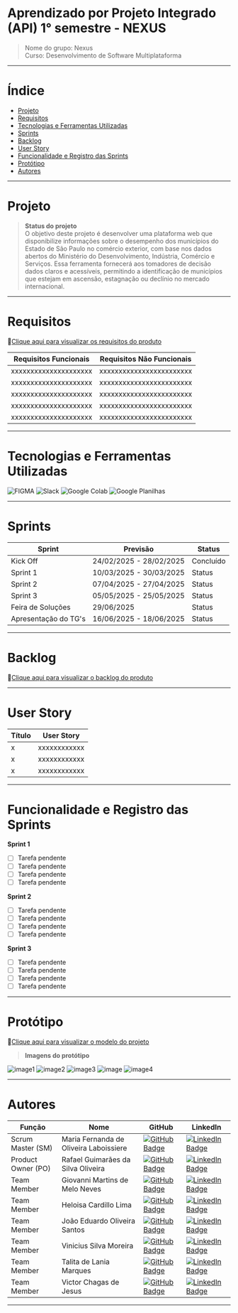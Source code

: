 # Aprendizado por Projeto Integrado (API) 1° semestre - NEXUS
> Nome do grupo: Nexus  
> Curso: Desenvolvimento de Software Multiplataforma

---

# Índice

* [Projeto](#projeto)
* [Requisitos](#requisitos)
* [Tecnologias e Ferramentas Utilizadas](#tecnologias-e-ferramentas-utilizadas)
* [Sprints](#sprints)
* [Backlog](#backlog)
* [User Story](#user-story)
* [Funcionalidade e Registro das Sprints](#funcionalidade-e-registro-das-sprints)
* [Protótipo](#protótipo)
* [Autores](#autores)

---

# Projeto
> **Status do projeto**  
> O objetivo deste projeto é desenvolver uma plataforma web que disponibilize informações sobre o desempenho dos municípios do Estado de São Paulo no comércio exterior, com base nos dados abertos do Ministério do Desenvolvimento, Indústria, Comércio e Serviços. Essa ferramenta fornecerá aos tomadores de decisão dados claros e acessíveis, permitindo a identificação de municípios que estejam em ascensão, estagnação ou declínio no mercado internacional.

---

# Requisitos
🔗[Clique aqui para visualizar os requisitos do produto](https://docs.google.com/spreadsheets/d/1577bQ9jpyCqRxgzyTGT-mvgWLIiMS6ZTcPgGrkRR-Tg/edit?usp=sharing)

| Requisitos Funcionais | Requisitos Não Funcionais |
|-----------------------|---------------------------|
| xxxxxxxxxxxxxxxxxxxxx | xxxxxxxxxxxxxxxxxxxxxxxx  |
| xxxxxxxxxxxxxxxxxxxxx | xxxxxxxxxxxxxxxxxxxxxxxx  |
| xxxxxxxxxxxxxxxxxxxxx | xxxxxxxxxxxxxxxxxxxxxxxx  |
| xxxxxxxxxxxxxxxxxxxxx | xxxxxxxxxxxxxxxxxxxxxxxx  |
| xxxxxxxxxxxxxxxxxxxxx | xxxxxxxxxxxxxxxxxxxxxxxx  |

---

# Tecnologias e Ferramentas Utilizadas
![FIGMA](https://img.shields.io/badge/Figma-0D1117?style=for-the-badge&logo=figma) 
![Slack](https://img.shields.io/badge/Slack-4A154B?style=for-the-badge&logo=slack)
![Google Colab](https://img.shields.io/badge/Google_Colab-FFFFFF?style=for-the-badge&logo=googlecolab)
![Google Planilhas](https://img.shields.io/badge/Google_Sheets-FFFFFF?style=for-the-badge&logo=googlesheets)

---

# Sprints

| Sprint | Previsão | Status | 
|--------|----------|--------|
| Kick Off | 24/02/2025 - 28/02/2025 | Concluído |  
| Sprint 1 | 10/03/2025 - 30/03/2025 | Status |  
| Sprint 2 | 07/04/2025 - 27/04/2025 | Status |  
| Sprint 3 | 05/05/2025 - 25/05/2025 | Status |  
| Feira de Soluções | 29/06/2025 | Status |  
| Apresentação do TG's | 16/06/2025 - 18/06/2025 | Status |  

---

# Backlog 
🔗[Clique aqui para visualizar o backlog do produto](https://docs.google.com/spreadsheets/d/1E7RuFhJ5bi-8nax7y87k7zGJ2A_NBVDxnHbVd0v4pT0/edit?gid=0#gid=0)

---

# User Story 

| Título | User Story | 
|--------|------------|
| x | xxxxxxxxxxxx |
| x | xxxxxxxxxxxx |
| x | xxxxxxxxxxxx |

---

# Funcionalidade e Registro das Sprints 

**Sprint 1**  
- [ ] Tarefa pendente  
- [ ] Tarefa pendente  
- [ ] Tarefa pendente  
- [ ] Tarefa pendente

**Sprint 2**  
- [ ] Tarefa pendente  
- [ ] Tarefa pendente  
- [ ] Tarefa pendente  
- [ ] Tarefa pendente

**Sprint 3**  
- [ ] Tarefa pendente  
- [ ] Tarefa pendente  
- [ ] Tarefa pendente  
- [ ] Tarefa pendente

---

# Protótipo
🔗[Clique aqui para visualizar o modelo do projeto](https://www.figma.com/design/hDo9erWlNFuP3vs8ZiT6Ic/API?m=auto&t=nKZ6A3GWMeeH2L9A-1)

> **Imagens do protótipo**

![image1](https://github.com/user-attachments/assets/d93c4c9b-66e8-492e-9107-48504054637d)
![image2](https://github.com/user-attachments/assets/76e46bdd-0720-4d4f-ba11-490c2e8eb2c4)
![image3](https://github.com/user-attachments/assets/1c269558-5816-472d-9fb1-9066d3344a58)
![image](https://github.com/user-attachments/assets/15daf29c-de15-400e-b814-d0fc992dfd6f)
![image4](https://github.com/user-attachments/assets/17a0ca76-91f8-4c2e-b64a-723bda3b2c71)

---

# Autores
| Função | Nome | GitHub | LinkedIn |
|--------|------|--------|----------|
| Scrum Master (SM) | Maria Fernanda de Oliveira Laboissiere | [![GitHub Badge](https://img.shields.io/badge/GitHub-111217?style=flat-square&logo=github&logoColor=white)](https://github.com/mariaflbss) | [![LinkedIn Badge](https://img.shields.io/badge/LinkedIn-0077B5?style=flat-square&logo=linkedin&logoColor=white)](https://www.linkedin.com/in/maria-fernanda-de-oliveira-laboissiere-25362b353/) |
| Product Owner (PO) | Rafael Guimarães da Silva Oliveira | [![GitHub Badge](https://img.shields.io/badge/GitHub-111217?style=flat-square&logo=github&logoColor=white)](https://github.com/PatoJosefo) | [![LinkedIn Badge](https://img.shields.io/badge/LinkedIn-0077B5?style=flat-square&logo=linkedin&logoColor=white)](https://br.linkedin.com/in/rafael-oliveira-3603a7355) |
| Team Member | Giovanni Martins de Melo Neves | [![GitHub Badge](https://img.shields.io/badge/GitHub-111217?style=flat-square&logo=github&logoColor=white)](https://github.com/Giommn) | [![LinkedIn Badge](https://img.shields.io/badge/LinkedIn-0077B5?style=flat-square&logo=linkedin&logoColor=white)](INSIRA_O_LINK_AQUI) |
| Team Member | Heloisa Cardillo Lima | [![GitHub Badge](https://img.shields.io/badge/GitHub-111217?style=flat-square&logo=github&logoColor=white)](https://github.com/heloisa-cardillo) | [![LinkedIn Badge](https://img.shields.io/badge/LinkedIn-0077B5?style=flat-square&logo=linkedin&logoColor=white)](https://www.linkedin.com/in/heloisa-cardillo-lima) |
| Team Member | João Eduardo Oliveira Santos | [![GitHub Badge](https://img.shields.io/badge/GitHub-111217?style=flat-square&logo=github&logoColor=white)](https://github.com/joao-ed252) | [![LinkedIn Badge](https://img.shields.io/badge/LinkedIn-0077B5?style=flat-square&logo=linkedin&logoColor=white)](https://www.linkedin.com/in/jo%C3%A3o-eduardo-o-9110332a2?utm_source=share&utm_campaign=share_via&utm_content=profile&utm_medium=android_app) |
| Team Member | Vinicius Silva Moreira | [![GitHub Badge](https://img.shields.io/badge/GitHub-111217?style=flat-square&logo=github&logoColor=white)](https://github.com/vinismoreira) | [![LinkedIn Badge](https://img.shields.io/badge/LinkedIn-0077B5?style=flat-square&logo=linkedin&logoColor=white)](INSIRA_O_LINK_AQUI) |
| Team Member | Talita de Lania Marques | [![GitHub Badge](https://img.shields.io/badge/GitHub-111217?style=flat-square&logo=github&logoColor=white)](https://github.com/talitamarques30) | [![LinkedIn Badge](https://img.shields.io/badge/LinkedIn-0077B5?style=flat-square&logo=linkedin&logoColor=white)](https://br.linkedin.com/in/talitamarques30) |
| Team Member | Victor Chagas de Jesus | [![GitHub Badge](https://img.shields.io/badge/GitHub-111217?style=flat-square&logo=github&logoColor=white)](https://github.com/victorchagas-93) | [![LinkedIn Badge](https://img.shields.io/badge/LinkedIn-0077B5?style=flat-square&logo=linkedin&logoColor=white)](INSIRA_O_LINK_AQUI) |

---
